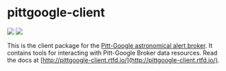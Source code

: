 # pittgoogle-client

[![](https://app.codacy.com/project/badge/Grade/ec909deaf09840f3b3f645f045dea468)](https://app.codacy.com/gh/mwvgroup/pittgoogle-client/dashboard)
[![](https://app.codacy.com/project/badge/Coverage/ec909deaf09840f3b3f645f045dea468)](https://app.codacy.com/gh/mwvgroup/pittgoogle-client/dashboard)

This is the client package for the
[Pitt-Google astronomical alert broker](https://pitt-broker.readthedocs.io/en/latest/index.html).
It contains tools for interacting with Pitt-Google Broker data resources.
Read the docs at [http://pittgoogle-client.rtfd.io/](http://pittgoogle-client.rtfd.io/).

